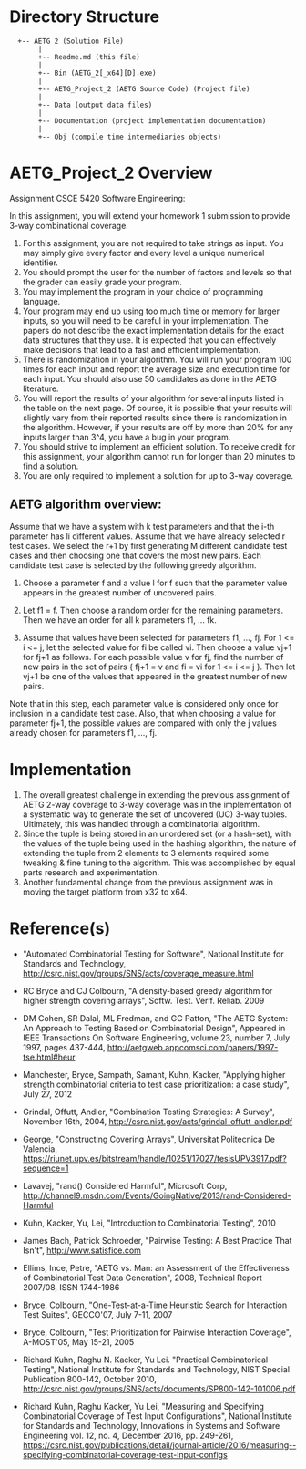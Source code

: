 Directory Structure
===================
```
  +-- AETG 2 (Solution File)
       |
       +-- Readme.md (this file)
       |
       +-- Bin (AETG_2[_x64][D].exe)
       |
       +-- AETG_Project_2 (AETG Source Code) (Project file)
       |
       +-- Data (output data files)
       |   
       +-- Documentation (project implementation documentation)
       |
       +-- Obj (compile time intermediaries objects)
 ```       
 AETG_Project_2 Overview
========================================================================

Assignment CSCE 5420 Software Engineering:

In this assignment, you will extend your homework 1 submission to provide 3-way
combinational coverage.

1. For this assignment, you are not required to take strings as input. You 
   may simply give every factor and every level a unique numerical identifier.
2. You should prompt the user for the number of factors and levels so that the 
   grader can easily grade your program.
3. You may implement the program in your choice of programming language.
4. Your program may end up using too much time or memory for larger inputs, so 
   you will need to be careful in your implementation. The papers do not describe 
   the exact implementation details for the exact data structures that they use. 
   It is expected that you can effectively make decisions that lead to a fast 
   and efficient implementation.
5. There is randomization in your algorithm. You will run your program 100 times 
   for each input and report the average size and execution time for each input. 
   You should also use 50 candidates as done in the AETG literature.
6. You will report the results of your algorithm for several inputs listed in 
   the table on the next page. Of course, it is possible that your results will 
   slightly vary from their reported results since there is randomization in the 
   algorithm. However, if your results are off by more than 20% for any inputs 
   larger than 3^4, you have a bug in your program.
7. You should strive to implement an efficient solution. To receive credit for 
   this assignment, your algorithm cannot run for longer than 20 minutes to find 
   a solution.
8. You are only required to implement a solution for up to 3-way coverage.

AETG algorithm overview:
-------------------------------------------------------------------------------

Assume that we have a system with k test parameters and that the i-th parameter 
has li different values. Assume that we have already selected r test cases. We 
select the r+1 by first generating M different candidate test cases and then 
choosing one that covers the most new pairs. Each candidate test case is 
selected by the following greedy algorithm.

1. Choose a parameter f and a value l for f such that the parameter value 
   appears in the greatest number of uncovered pairs.

2. Let f1 = f. Then choose a random order for the remaining parameters. 
   Then we have an order for all k parameters f1, ... fk.

3. Assume that values have been selected for parameters f1, ..., fj. For 
   1 <= i <= j, let the selected value for fi be called vi. Then choose a value 
   vj+1 for fj+1 as follows. For each possible value v for fj, find the number of 
   new pairs in the set of pairs { fj+1 = v and fi = vi for 1 <= i <= j }. Then 
   let vj+1 be one of the values that appeared in the greatest number of new pairs.

Note that in this step, each parameter value is considered only once for 
inclusion in a candidate test case. Also, that when choosing a value for 
parameter fj+1, the possible values are compared with only the j values already 
chosen for parameters f1, ..., fj.

 Implementation
==============================================================================
1.  The overall greatest challenge in extending the previous assignment of AETG 2-way coverage 
    to 3-way coverage was in the implementation of a systematic way to generate the set of 
    uncovered (UC) 3-way tuples.  Ultimately, this was handled through a combinatorial 
    algorithm.
2.  Since the tuple is being stored in an unordered set (or a hash-set), with the values of the
    tuple being used in the hashing algorithm, the nature of extending the tuple from 2 elements
    to 3 elements required some tweaking & fine tuning to the algorithm.  This was accomplished 
    by equal parts research and experimentation.
3.  Another fundamental change from the previous assignment was in moving the target platform
    from x32 to x64.

 Reference(s)
===============================================================================

 * "Automated Combinatorial Testing for Software", National Institute for Standards and Technology,
   http://csrc.nist.gov/groups/SNS/acts/coverage_measure.html

 * RC Bryce and CJ Colbourn, "A density-based greedy algorithm for higher strength covering arrays", 
   Softw. Test. Verif. Reliab. 2009

 * DM Cohen, SR Dalal, ML Fredman, and GC Patton, "The AETG System: An Approach 
   to Testing Based on Combinatorial Design", Appeared in IEEE Transactions On 
   Software Engineering, volume 23, number 7, July 1997, pages 437-444, 
   http://aetgweb.appcomsci.com/papers/1997-tse.html#heur

 * Manchester, Bryce, Sampath, Samant, Kuhn, Kacker, "Applying higher strength 
   combinatorial criteria to test case prioritization: a case study", July 27, 2012

 * Grindal, Offutt, Andler, "Combination Testing Strategies: A Survey",
   November 16th, 2004, http://csrc.nist.gov/acts/grindal-offutt-andler.pdf

 * George, "Constructing Covering Arrays", Universitat Politecnica De Valencia,
   https://riunet.upv.es/bitstream/handle/10251/17027/tesisUPV3917.pdf?sequence=1

 * Lavavej, "rand() Considered Harmful", Microsoft Corp,
   http://channel9.msdn.com/Events/GoingNative/2013/rand-Considered-Harmful

 * Kuhn, Kacker, Yu, Lei, "Introduction to Combinatorial Testing", 2010

 * James Bach, Patrick Schroeder, "Pairwise Testing: A Best Practice That Isn't", 
   http://www.satisfice.com

 * Ellims, Ince, Petre, "AETG vs. Man: an Assessment of the Effectiveness of 
   Combinatorial Test Data Generation", 2008, Technical Report 2007/08, ISSN
   1744-1986

 * Bryce, Colbourn, "One-Test-at-a-Time Heuristic Search for Interaction Test Suites",
   GECCO'07, July 7-11, 2007 

 * Bryce, Colbourn, "Test Prioritization for Pairwise Interaction Coverage", A-MOST'05,
   May 15-21, 2005

 * Richard Kuhn, Raghu N. Kacker, Yu Lei. "Practical Combinatorical Testing", 
   National Institute for Standards and Technology, NIST Special Publication 800-142, 
   October 2010, http://csrc.nist.gov/groups/SNS/acts/documents/SP800-142-101006.pdf

 * Richard Kuhn, Raghu Kacker, Yu Lei, "Measuring and Specifying Combinatorial Coverage 
   of Test Input Configurations", National Institute for Standards and Technology, 
   Innovations in Systems and Software Engineering vol. 12, no. 4, December 2016, pp. 249-261, 
   https://csrc.nist.gov/publications/detail/journal-article/2016/measuring--specifying-combinatorial-coverage-test-input-configs



